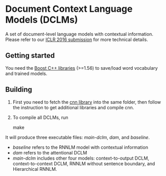 # Document Context Language Models (DCLMs) #

A set of document-level language models with contextual information. Please refer to our [ICLR 2016 submission](http://arxiv.org/abs/1511.03962) for more technical details.

## Getting started ##

You need the [Boost C++ libraries]() (>=1.56) to save/load word vocabulary and trained models. 

## Building ##

1. First you need to fetch the [cnn library](https://github.com/clab/cnn) into the same folder, then follow the instruction to get additional libraries and compile cnn.

2. To compile all DCLMs, run

    make

It will produce three executable files: *main-dclm*, *dam*, and *baseline*.

- *baseline* refers to the RNNLM model with contextual information
- *dam* refers to the attentional DCLM
- *main-dclm* includes other four models: context-to-output DCLM, context-to-context DCLM, RNNLM without sentence boundary, and Hierarchical RNNLM.


